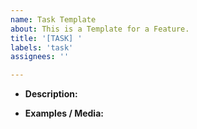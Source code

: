```yaml
---
name: Task Template
about: This is a Template for a Feature.
title: '[TASK] '
labels: 'task'
assignees: ''

---
```



* **Description:**


* **Examples / Media:**

<!-- Template Made By Jack Bowley (HeyJack) © 2020 -->
